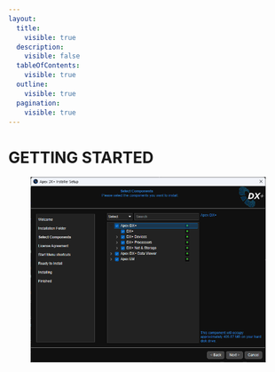 ```yaml
---
layout:
  title:
    visible: true
  description:
    visible: false
  tableOfContents:
    visible: true
  outline:
    visible: true
  pagination:
    visible: true
---
```


# GETTING STARTED

<figure><img src="../.gitbook/assets/installer2025.15.png" alt=""><figcaption></figcaption></figure>
